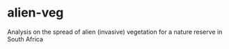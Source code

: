 # alien-veg
Analysis on the spread of alien (invasive) vegetation for a nature reserve in South Africa
